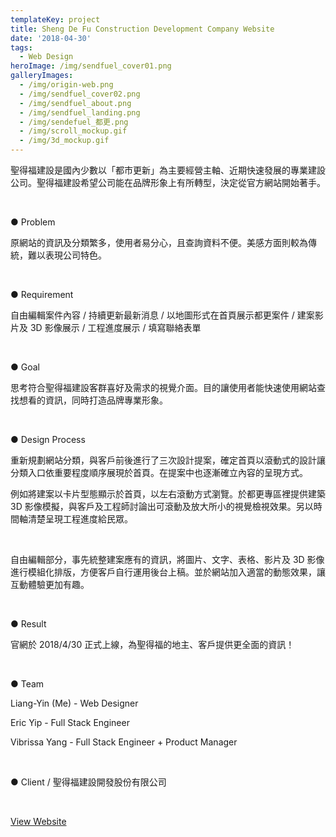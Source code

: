 ```yaml
---
templateKey: project
title: Sheng De Fu Construction Development Company Website
date: '2018-04-30'
tags:
  - Web Design
heroImage: /img/sendfuel_cover01.png
galleryImages:
  - /img/origin-web.png
  - /img/sendfuel_cover02.png
  - /img/sendfuel_about.png
  - /img/sendfuel_landing.png
  - /img/sendefuel_都更.png
  - /img/scroll_mockup.gif
  - /img/3d_mockup.gif
---
```

聖得福建設是國內少數以「都市更新」為主要經營主軸、近期快速發展的專業建設公司。聖得福建設希望公司能在品牌形象上有所轉型，決定從官方網站開始著手。

<br/>

● Problem

原網站的資訊及分類繁多，使用者易分心，且查詢資料不便。美感方面則較為傳統，難以表現公司特色。

<br/>

● Requirement

自由編輯案件內容 / 持續更新最新消息 / 以地圖形式在首頁展示都更案件 / 建案影片及 3D 影像展示 / 工程進度展示 / 填寫聯絡表單

<br/>

● Goal

思考符合聖得福建設客群喜好及需求的視覺介面。目的讓使用者能快速使用網站查找想看的資訊，同時打造品牌專業形象。

<br/>

● Design Process

重新規劃網站分類，與客戶前後進行了三次設計提案，確定首頁以滾動式的設計讓分類入口依重要程度順序展現於首頁。在提案中也逐漸確立內容的呈現方式。

例如將建案以卡片型態顯示於首頁，以左右滾動方式瀏覽。於都更專區裡提供建築 3D 影像模擬，與客戶及工程師討論出可滾動及放大所小的視覺檢視效果。另以時間軸清楚呈現工程進度給民眾。

<br/>

自由編輯部分，事先統整建案應有的資訊，將圖片、文字、表格、影片及 3D 影像進行模組化排版，方便客戶自行運用後台上稿。並於網站加入適當的動態效果，讓互動體驗更加有趣。

<br/>

● Result

官網於 2018/4/30 正式上線，為聖得福的地主、客戶提供更全面的資訊！

<br/>

● Team

Liang-Yin (Me) - Web Designer

Eric Yip - Full Stack Engineer

Vibrissa Yang - Full Stack Engineer + Product Manager

<br/>

● Client / 聖得福建設開發股份有限公司

<br/>

[View Website](http://www.sendfuel.com/)
